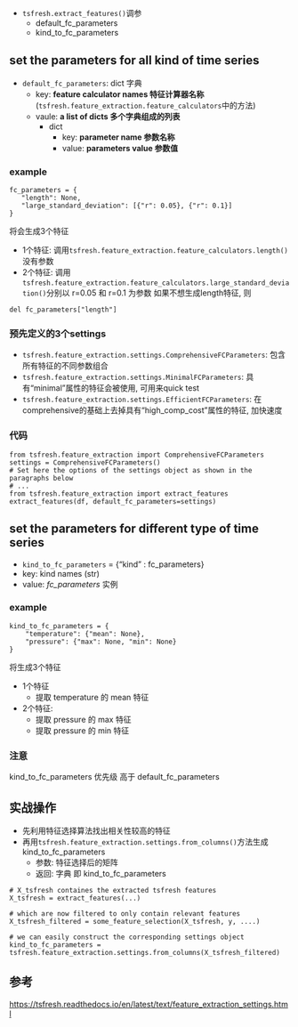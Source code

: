 - `tsfresh.extract_features()`调参 
  - default_fc_parameters
  - kind_to_fc_parameters
 
 ## set the parameters for all kind of time series
- `default_fc_parameters`: dict 字典
  - key: **feature calculator names 特征计算器名称** (`tsfresh.feature_extraction.feature_calculators`中的方法)
  - vaule: **a list of dicts 多个字典组成的列表**
    - dict
      - key: **parameter name 参数名称**
      - value: **parameters value 参数值**
 ### example
 ```python3
 fc_parameters = {
    "length": None,
    "large_standard_deviation": [{"r": 0.05}, {"r": 0.1}]
}
 ```
 将会生成3个特征
 - 1个特征: 调用`tsfresh.feature_extraction.feature_calculators.length()`没有参数
 - 2个特征: 调用`tsfresh.feature_extraction.feature_calculators.large_standard_deviation()`分别以 r=0.05 和 r=0.1 为参数
 如果不想生成length特征, 则
 ```python3
 del fc_parameters["length"]
 ```
 ### 预先定义的3个settings
 - `tsfresh.feature_extraction.settings.ComprehensiveFCParameters`: 包含所有特征的不同参数组合
 - `tsfresh.feature_extraction.settings.MinimalFCParameters`: 具有“minimal”属性的特征会被使用, 可用来quick test
 - `tsfresh.feature_extraction.settings.EfficientFCParameters`: 在comprehensive的基础上去掉具有“high_comp_cost”属性的特征, 加快速度
 ### 代码
 ```python3
from tsfresh.feature_extraction import ComprehensiveFCParameters
settings = ComprehensiveFCParameters()
# Set here the options of the settings object as shown in the paragraphs below
# ...
from tsfresh.feature_extraction import extract_features
extract_features(df, default_fc_parameters=settings)
 ```
  
 ## set the parameters for different type of time series
 - `kind_to_fc_parameters` = {“kind” : fc_parameters}
  - key: kind names (str)
  - value: *fc_parameters* 实例
### example
```python3
kind_to_fc_parameters = {
    "temperature": {"mean": None},
    "pressure": {"max": None, "min": None}
}
```
将生成3个特征
- 1个特征
  - 提取 temperature 的 mean 特征
- 2个特征:
  - 提取 pressure 的 max 特征
  - 提取 pressure 的 min 特征
### 注意
kind_to_fc_parameters 优先级 高于 default_fc_parameters

## 实战操作
- 先利用特征选择算法找出相关性较高的特征
- 再用`tsfresh.feature_extraction.settings.from_columns()`方法生成 kind_to_fc_parameters
  - 参数: 特征选择后的矩阵
  - 返回: 字典 即 kind_to_fc_parameters
```python3
# X_tsfresh containes the extracted tsfresh features
X_tsfresh = extract_features(...)

# which are now filtered to only contain relevant features
X_tsfresh_filtered = some_feature_selection(X_tsfresh, y, ....)

# we can easily construct the corresponding settings object
kind_to_fc_parameters = tsfresh.feature_extraction.settings.from_columns(X_tsfresh_filtered)
```
## 参考
https://tsfresh.readthedocs.io/en/latest/text/feature_extraction_settings.html
